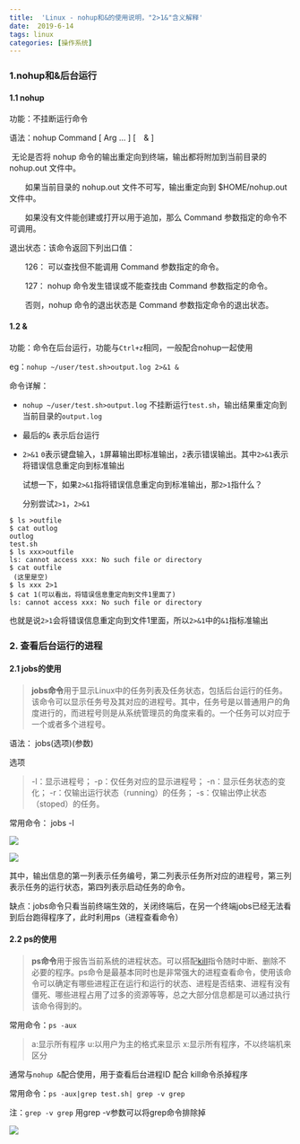 ```yaml
---
title:  'Linux - nohup和&的使用说明，"2>1&"含义解释'
date:  2019-6-14
tags: linux
categories: [操作系统]
---
```


### 1.nohup和&后台运行

#### 1.1 nohup

功能：不挂断运行命令

语法：nohup Command [ Arg … ] [　& ]

​		无论是否将 nohup 命令的输出重定向到终端，输出都将附加到当前目录的 nohup.out 文件中。

　　如果当前目录的 nohup.out 文件不可写，输出重定向到 $HOME/nohup.out 文件中。

　　如果没有文件能创建或打开以用于追加，那么 Command 参数指定的命令不可调用。

退出状态：该命令返回下列出口值： 　　

　　126： 可以查找但不能调用 Command 参数指定的命令。 　　

　　127： nohup 命令发生错误或不能查找由 Command 参数指定的命令。 　　

　　否则，nohup 命令的退出状态是 Command 参数指定命令的退出状态。



#### 1.2 &

功能：命令在后台运行，功能与`Ctrl+z`相同，一般配合nohup一起使用 

eg：`nohup ~/user/test.sh>output.log 2>&1 &`

命令详解：

- `nohup ~/user/test.sh>output.log` 不挂断运行`test.sh`，输出结果重定向到当前目录的`output.log`

- 最后的`&` 表示后台运行

- `2>&1` `0`表示键盘输入，`1`屏幕输出即标准输出，`2`表示错误输出。其中`2>&1`表示将错误信息重定向到标准输出

  试想一下，如果`2>&1`指将错误信息重定向到标准输出，那`2>1`指什么？

  分别尝试`2>1`，`2>&1`

```shell
$ ls >outfile
$ cat outlog 
outlog
test.sh
$ ls xxx>outfile
ls: cannot access xxx: No such file or directory
$ cat outfile
 (这里是空)
$ ls xxx 2>1
$ cat 1(可以看出，将错误信息重定向到文件1里面了)
ls: cannot access xxx: No such file or directory
```

​	也就是说`2>1`会将错误信息重定向到文件1里面，所以`2>&1`中的`&1`指标准输出

### 2. 查看后台运行的进程

#### 2.1 jobs的使用

>  **jobs命令**用于显示Linux中的任务列表及任务状态，包括后台运行的任务。该命令可以显示任务号及其对应的进程号。其中，任务号是以普通用户的角度进行的，而进程号则是从系统管理员的角度来看的。一个任务可以对应于一个或者多个进程号。

语法： jobs(选项)(参数)

选项

> -l：显示进程号；
> -p：仅任务对应的显示进程号；
> -n：显示任务状态的变化；
> -r：仅输出运行状态（running）的任务；
> -s：仅输出停止状态（stoped）的任务。

常用命令： jobs  -l

![](https://blog-1253533258.cos.ap-shanghai.myqcloud.com/2019-5-30/jobs_1.png)

![](https://blog-1253533258.cos.ap-shanghai.myqcloud.com/2019-5-30/jobs_2.png)

其中，输出信息的第一列表示任务编号，第二列表示任务所对应的进程号，第三列表示任务的运行状态，第四列表示启动任务的命令。

缺点：jobs命令只看当前终端生效的，关闭终端后，在另一个终端jobs已经无法看到后台跑得程序了，此时利用ps（进程查看命令）

#### 2.2  ps的使用

> **ps命令**用于报告当前系统的进程状态。可以搭配[kill](http://man.linuxde.net/kill)指令随时中断、删除不必要的程序。ps命令是最基本同时也是非常强大的进程查看命令，使用该命令可以确定有哪些进程正在运行和运行的状态、进程是否结束、进程有没有僵死、哪些进程占用了过多的资源等等，总之大部分信息都是可以通过执行该命令得到的。

常用命令：`ps -aux`

> a:显示所有程序 
> u:以用户为主的格式来显示 
> x:显示所有程序，不以终端机来区分

通常与`nohup &`配合使用，用于查看后台进程ID 配合 kill命令杀掉程序

常用命令：`ps -aux|grep test.sh| grep -v grep` 

注：`grep -v grep` 用grep -v参数可以将grep命令排除掉

![](https://blog-1253533258.cos.ap-shanghai.myqcloud.com/2019-5-30/ps_1.png)

